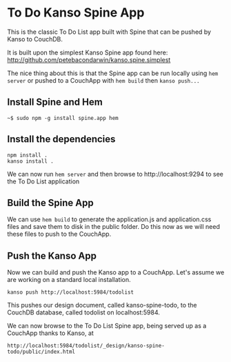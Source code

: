 # To Do Kanso Spine App

This is the classic To Do List app built with Spine that can be pushed by Kanso to CouchDB.

It is built upon the simplest Kanso Spine app found here: http://github.com/petebacondarwin/kanso.spine.simplest

The nice thing about this is that the Spine app can be run locally using `hem server` or pushed to a CouchApp with `hem build` then `kanso push...`

## Install Spine and Hem
    ~$ sudo npm -g install spine.app hem

## Install the dependencies

    npm install .
    kanso install .

We can now run `hem server` and then browse to http://localhost:9294 to see the To Do List application

## Build the Spine App

We can use `hem build` to generate the application.js and application.css files and save them to disk in the public folder.  Do this now as we will need these files to push to the CouchApp.

## Push the Kanso App

Now we can build and push the Kanso app to a CouchApp.  Let's assume we are working on a standard local installation.

    kanso push http://localhost:5984/todolist

This pushes our design document, called kanso-spine-todo, to the CouchDB database, called todolist on localhost:5984.

We can now browse to the To Do List Spine app, being served up as a CouchApp thanks to Kanso, at
    
    http://localhost:5984/todolist/_design/kanso-spine-todo/public/index.html
